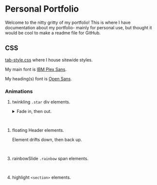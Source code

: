 # Personal Portfolio
Welcome to the nitty gritty of my portfolio! This is where I have documentation about my portfolio- mainly for personal use, but thought it would be cool to make a readme file for GitHub.

## CSS
[tab-style.css](css/tab-style.css) where I house sitewide styles.

My main font is [IBM Plex Sans](https://fonts.google.com/specimen/IBM+Plex+Sans).

My heading(s) font is [Open Sans](https://fonts.google.com/specimen/Open+Sans).

### Animations
1. twinkling
    `.star` div elements.

    <details>
    <summary>Fade in, then out.</summary>

    ```css
    @keyframes twinkling {
        0%, 100%{
            opacity: 0;
        }
        50% {
            opacity: 1;
        }
    }
    ```
    </details>

<br />

1. floating
    Header elements.

    Element drifts down, then back up.

<br />

3. rainbowSlide
    `.rainbow` span elements.

<br />

4. highlight
    `<section>` elements.